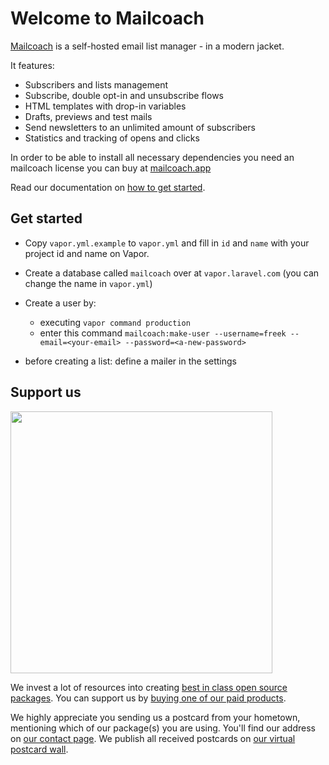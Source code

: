 # Welcome to Mailcoach

[Mailcoach](https://mailcoach.app) is a self-hosted email list manager - in a modern jacket.

It features:
- Subscribers and lists management
- Subscribe, double opt-in and unsubscribe flows
- HTML templates with drop-in variables
- Drafts, previews and test mails
- Send newsletters to an unlimited amount of subscribers
- Statistics and tracking of opens and clicks

In order to be able to install all necessary dependencies you need an mailcoach license you can buy at [mailcoach.app](https://mailcoach.app)

Read our documentation on [how to get started](https://mailcoach.app/docs). 

## Get started

- Copy `vapor.yml.example` to `vapor.yml` and fill in `id` and `name` with your project id and name on Vapor.

- Create a database called `mailcoach` over at `vapor.laravel.com` (you can change the name in `vapor.yml`)

- Create a user by:
  - executing `vapor command production`
  - enter this command `mailcoach:make-user --username=freek --email=<your-email> --password=<a-new-password>`
- before creating a list: define a mailer in the settings

## Support us

[<img src="https://github-ads.s3.eu-central-1.amazonaws.com/mailcoach.jpg?t=1" width="419px" />](https://spatie.be/github-ad-click/Mailcoach)

We invest a lot of resources into creating [best in class open source packages](https://spatie.be/open-source). You can support us by [buying one of our paid products](https://spatie.be/open-source/support-us).

We highly appreciate you sending us a postcard from your hometown, mentioning which of our package(s) you are using. You'll find our address on [our contact page](https://spatie.be/about-us). We publish all received postcards on [our virtual postcard wall](https://spatie.be/open-source/postcards).
